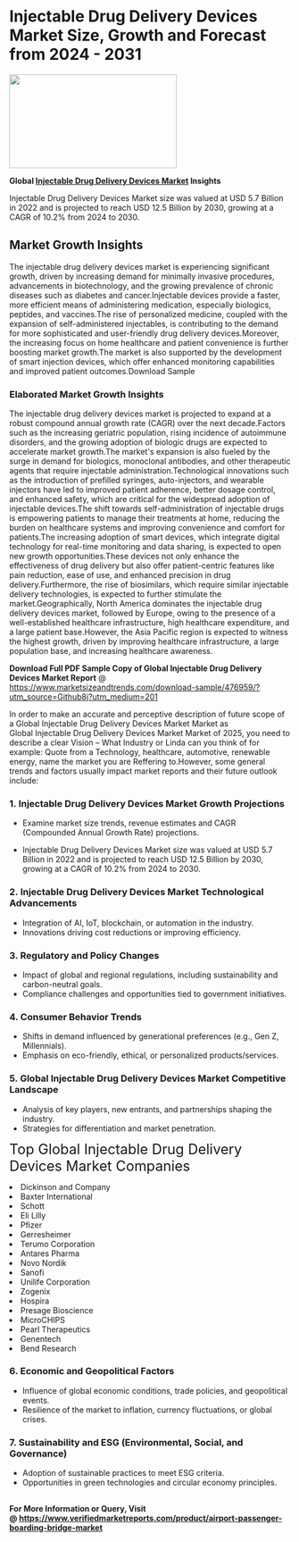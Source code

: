 <H1>Injectable Drug Delivery Devices Market Size, Growth and Forecast from 2024 - 2031</H1><img class="aligncenter size-medium wp-image-584254" src="https://thirdeyenews.in/wp-content/uploads/2024/09/Global-Market-Research-300x168.jpeg" alt="" width="300" height="168" /><p><strong>Global&nbsp;<a href="https://www.marketsizeandtrends.com/download-sample/476959/?utm_source=Github8j?utm_medium=201">Injectable Drug Delivery Devices Market</a> Insights</strong></p><p>Injectable Drug Delivery Devices Market size was valued at USD 5.7 Billion in 2022 and is projected to reach USD 12.5 Billion by 2030, growing at a CAGR of 10.2% from 2024 to 2030.</p><p><h2>Market Growth Insights</h2> The injectable drug delivery devices market is experiencing significant growth, driven by increasing demand for minimally invasive procedures, advancements in biotechnology, and the growing prevalence of chronic diseases such as diabetes and cancer.Injectable devices provide a faster, more efficient means of administering medication, especially biologics, peptides, and vaccines.The rise of personalized medicine, coupled with the expansion of self-administered injectables, is contributing to the demand for more sophisticated and user-friendly drug delivery devices.Moreover, the increasing focus on home healthcare and patient convenience is further boosting market growth.The market is also supported by the development of smart injection devices, which offer enhanced monitoring capabilities and improved patient outcomes.Download Sample <h3>Elaborated Market Growth Insights</h3> The injectable drug delivery devices market is projected to expand at a robust compound annual growth rate (CAGR) over the next decade.Factors such as the increasing geriatric population, rising incidence of autoimmune disorders, and the growing adoption of biologic drugs are expected to accelerate market growth.The market's expansion is also fueled by the surge in demand for biologics, monoclonal antibodies, and other therapeutic agents that require injectable administration.Technological innovations such as the introduction of prefilled syringes, auto-injectors, and wearable injectors have led to improved patient adherence, better dosage control, and enhanced safety, which are critical for the widespread adoption of injectable devices.The shift towards self-administration of injectable drugs is empowering patients to manage their treatments at home, reducing the burden on healthcare systems and improving convenience and comfort for patients.The increasing adoption of smart devices, which integrate digital technology for real-time monitoring and data sharing, is expected to open new growth opportunities.These devices not only enhance the effectiveness of drug delivery but also offer patient-centric features like pain reduction, ease of use, and enhanced precision in drug delivery.Furthermore, the rise of biosimilars, which require similar injectable delivery technologies, is expected to further stimulate the market.Geographically, North America dominates the injectable drug delivery devices market, followed by Europe, owing to the presence of a well-established healthcare infrastructure, high healthcare expenditure, and a large patient base.However, the Asia Pacific region is expected to witness the highest growth, driven by improving healthcare infrastructure, a large population base, and increasing healthcare awareness.</p><p><span class=""><strong>Download Full PDF Sample Copy of Global Injectable Drug Delivery Devices Market Report</strong> @ <a href="https://www.marketsizeandtrends.com/download-sample/476959/?utm_source=Github8j?utm_medium=201" target="_blank">https://www.marketsizeandtrends.com/download-sample/476959/?utm_source=Github8j?utm_medium=201</a></span></p><p>In order to make an accurate and perceptive description of future scope of a Global&nbsp;Injectable Drug Delivery Devices Market Market as Global&nbsp;Injectable Drug Delivery Devices Market Market of 2025, you need to describe a clear Vision &ndash; What Industry or Linda can you think of for example: Quote from a Technology, healthcare, automotive, renewable energy, name the market you are Reffering to.However, some general trends and factors usually impact market reports and their future outlook include:</p><h3>1.&nbsp;<strong>Injectable Drug Delivery Devices Market Growth Projections</strong></h3><ul><li>Examine market size trends, revenue estimates and CAGR (Compounded Annual Growth Rate) projections.</li><li><p>Injectable Drug Delivery Devices Market size was valued at USD 5.7 Billion in 2022 and is projected to reach USD 12.5 Billion by 2030, growing at a CAGR of 10.2% from 2024 to 2030.</p></li></ul><h3>2.&nbsp;<strong>Injectable Drug Delivery Devices Market Technological Advancements</strong></h3><ul><li>Integration of AI, IoT, blockchain, or automation in the industry.</li><li>Innovations driving cost reductions or improving efficiency.</li></ul><h3>3.&nbsp;<strong>Regulatory and Policy Changes</strong></h3><ul><li>Impact of global and regional regulations, including sustainability and carbon-neutral goals.</li><li>Compliance challenges and opportunities tied to government initiatives.</li></ul><h3>4.&nbsp;<strong>Consumer Behavior Trends</strong></h3><ul><li>Shifts in demand influenced by generational preferences (e.g., Gen Z, Millennials).</li><li>Emphasis on eco-friendly, ethical, or personalized products/services.</li></ul><h3>5.&nbsp;<strong>Global Injectable Drug Delivery Devices Market Competitive Landscape</strong></h3><ul><li>Analysis of key players, new entrants, and partnerships shaping the industry.</li><li>Strategies for differentiation and market penetration.</li></ul><p data-pm-slice="1 1 []"><span style="color: inherit; font-family: inherit; font-size: 25px;">Top Global Injectable Drug Delivery Devices Market Companies</span></p><div class="" data-test-id=""><p><li>Dickinson and Company</li><li> Baxter International</li><li> Schott</li><li> Eli Lilly</li><li> Pfizer</li><li> Gerresheimer</li><li> Terumo Corporation</li><li> Antares Pharma</li><li> Novo Nordik</li><li> Sanofi</li><li> Unilife Corporation</li><li> Zogenix</li><li> Hospira</li><li> Presage Bioscience</li><li> MicroCHIPS</li><li> Pearl Therapeutics</li><li> Genentech</li><li> Bend Research</li></p></div><h3>6.&nbsp;<strong>Economic and Geopolitical Factors</strong></h3><ul><li>Influence of global economic conditions, trade policies, and geopolitical events.</li><li>Resilience of the market to inflation, currency fluctuations, or global crises.</li></ul><h3>7.&nbsp;<strong>Sustainability and ESG (Environmental, Social, and Governance)</strong></h3><ul><li>Adoption of sustainable practices to meet ESG criteria.</li><li>Opportunities in green technologies and circular economy principles.</li></ul><h2><strong style="font-size: 14px;">For More Information or Query, Visit @&nbsp;</strong><a style="background-color: #ffffff; font-size: 14px;" href="https://www.marketsizeandtrends.com/report/injectable-drug-delivery-devices-market/" target="_blank">https://www.verifiedmarketreports.com/product/airport-passenger-boarding-bridge-market</a></h2>